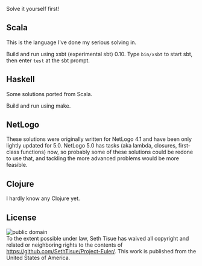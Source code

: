 Solve it yourself first!

## Scala

This is the language I've done my serious solving in.

Build and run using xsbt (experimental sbt) 0.10.  Type `bin/xsbt` to start sbt, then enter `test` at the sbt prompt.

## Haskell

Some solutions ported from Scala.

Build and run using make.

## NetLogo

These solutions were originally written for NetLogo 4.1 and have been only lightly updated for 5.0.  NetLogo 5.0 has tasks (aka lambda, closures, first-class functions) now, so probably some of these solutions could be redone to use that, and tackling the more advanced problems would be more feasible.

## Clojure

I hardly know any Clojure yet.

## License

![public domain](http://i.creativecommons.org/p/zero/1.0/88x31.png)  
To the extent possible under law, Seth Tisue has waived all copyright and related or neighboring rights to
the contents of https://github.com/SethTisue/Project-Euler/. This work is published from the United States
of America.

